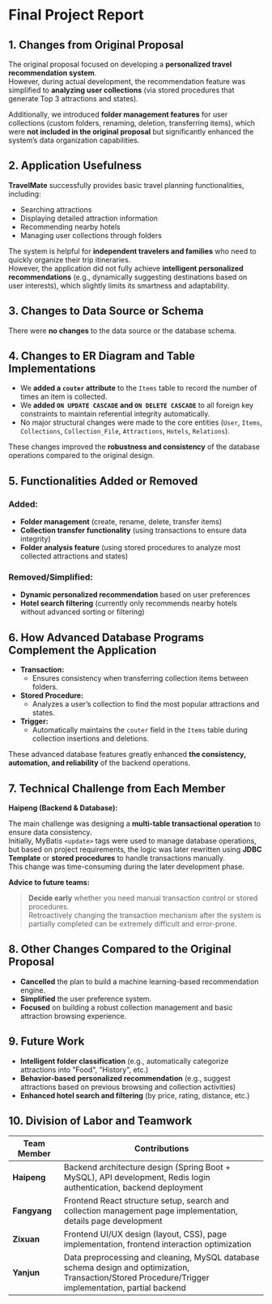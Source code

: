 # Final Project Report

## 1. Changes from Original Proposal

The original proposal focused on developing a **personalized travel recommendation system**.  
However, during actual development, the recommendation feature was simplified to **analyzing user collections** (via stored procedures that generate Top 3 attractions and states).

Additionally, we introduced **folder management features** for user collections (custom folders, renaming, deletion, transferring items), which were **not included in the original proposal** but significantly enhanced the system’s data organization capabilities.

## 2. Application Usefulness

**TravelMate** successfully provides basic travel planning functionalities, including:

- Searching attractions
- Displaying detailed attraction information
- Recommending nearby hotels
- Managing user collections through folders

The system is helpful for **independent travelers and families** who need to quickly organize their trip itineraries.  
However, the application did not fully achieve **intelligent personalized recommendations** (e.g., dynamically suggesting destinations based on user interests), which slightly limits its smartness and adaptability.

## 3. Changes to Data Source or Schema

There were **no changes** to the data source or the database schema.

## 4. Changes to ER Diagram and Table Implementations

- We **added a `couter` attribute** to the `Items` table to record the number of times an item is collected.
- We **added `ON UPDATE CASCADE` and `ON DELETE CASCADE`** to all foreign key constraints to maintain referential integrity automatically.
- No major structural changes were made to the core entities (`User`, `Items`, `Collections`, `Collection_File`, `Attractions`, `Hotels`, `Relations`).

These changes improved the **robustness and consistency** of the database operations compared to the original design.

## 5. Functionalities Added or Removed

### Added:

- **Folder management** (create, rename, delete, transfer items)
- **Collection transfer functionality** (using transactions to ensure data integrity)
- **Folder analysis feature** (using stored procedures to analyze most collected attractions and states)

### Removed/Simplified:

- **Dynamic personalized recommendation** based on user preferences
- **Hotel search filtering** (currently only recommends nearby hotels without advanced sorting or filtering)

## 6. How Advanced Database Programs Complement the Application

- **Transaction:**
  - Ensures consistency when transferring collection items between folders.
- **Stored Procedure:**
  - Analyzes a user’s collection to find the most popular attractions and states.
- **Trigger:**
  - Automatically maintains the `couter` field in the `Items` table during collection insertions and deletions.

These advanced database features greatly enhanced **the consistency, automation, and reliability** of the backend operations.

## 7. Technical Challenge from Each Member

**Haipeng (Backend & Database):**

The main challenge was designing a **multi-table transactional operation** to ensure data consistency.  
Initially, MyBatis `<update>` tags were used to manage database operations, but based on project requirements, the logic was later rewritten using **JDBC Template** or **stored procedures** to handle transactions manually.  
This change was time-consuming during the later development phase.

**Advice to future teams:**  
> **Decide early** whether you need manual transaction control or stored procedures.  
> Retroactively changing the transaction mechanism after the system is partially completed can be extremely difficult and error-prone.

## 8. Other Changes Compared to the Original Proposal

- **Cancelled** the plan to build a machine learning-based recommendation engine.
- **Simplified** the user preference system.
- **Focused** on building a robust collection management and basic attraction browsing experience.

## 9. Future Work

- **Intelligent folder classification** (e.g., automatically categorize attractions into "Food", "History", etc.)
- **Behavior-based personalized recommendation** (e.g., suggest attractions based on previous browsing and collection activities)
- **Enhanced hotel search and filtering** (by price, rating, distance, etc.)

## 10. Division of Labor and Teamwork

| Team Member | Contributions |
|-------------|---------------|
| **Haipeng** | Backend architecture design (Spring Boot + MySQL), API development, Redis login authentication, backend deployment |
| **Fangyang** | Frontend React structure setup, search and collection management page implementation, details page development |
| **Zixuan** | Frontend UI/UX design (layout, CSS), page implementation, frontend interaction optimization |
| **Yanjun** | Data preprocessing and cleaning, MySQL database schema design and optimization, Transaction/Stored Procedure/Trigger implementation, partial backend
